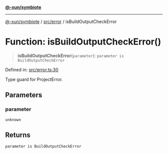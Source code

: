 [**@-xun/symbiote**](../../../README.md)

***

[@-xun/symbiote](../../../README.md) / [src/error](../README.md) / isBuildOutputCheckError

# Function: isBuildOutputCheckError()

> **isBuildOutputCheckError**(`parameter`): `parameter is BuildOutputCheckError`

Defined in: [src/error.ts:30](https://github.com/Xunnamius/symbiote/blob/49eb9bd7563e40ea52da5a2140cfd27942428d9e/src/error.ts#L30)

Type guard for ProjectError.

## Parameters

### parameter

`unknown`

## Returns

`parameter is BuildOutputCheckError`
